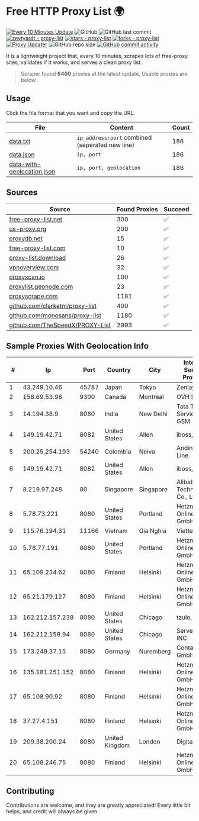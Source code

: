 
# Free HTTP Proxy List 🌍

[![Every 10 Minutes Update](https://github.com/mertguvencli/http-proxy-list/actions/workflows/main.yml/badge.svg?branch=main)](https://github.com/mertguvencli/http-proxy-list/actions/workflows/main.yml)
![GitHub](https://img.shields.io/github/license/mertguvencli/http-proxy-list)
![GitHub last commit](https://img.shields.io/github/last-commit/mertguvencli/http-proxy-list)
[![zevtyardt - proxy-list](https://img.shields.io/static/v1?label=zevtyardt&message=proxy-list&color=blue&logo=github)](https://github.com/zevtyardt/proxy-list "Go to GitHub repo")
[![stars - proxy-list](https://img.shields.io/github/stars/zevtyardt/proxy-list?style=social)](https://github.com/zevtyardt/proxy-list)
[![forks - proxy-list](https://img.shields.io/github/forks/zevtyardt/proxy-list?style=social)](https://github.com/zevtyardt/proxy-list)
[![Proxy Updater](https://github.com/zevtyardt/proxy-list/workflows/Proxy%20Updater/badge.svg)](https://github.com/zevtyardt/proxy-list/actions?query=workflow:"Proxy+Updater")
![GitHub repo size](https://img.shields.io/github/repo-size/zevtyardt/proxy-list)
[![GitHub commit activity](https://img.shields.io/github/commit-activity/m/zevtyardt/proxy-list?logo=commits)](https://github.com/zevtyardt/proxy-list/commits/main)

It is a lightweight project that, every 10 minutes, scrapes lots of free-proxy sites, validates if it works, and serves a clean proxy list.

> Scraper found **6460** proxies at the latest update. Usable proxies are below.

## Usage

Click the file format that you want and copy the URL.

|File|Content|Count|
|----|-------|-----|
|[data.txt](https://raw.githubusercontent.com/mertguvencli/http-proxy-list/main/proxy-list/data.txt)|`ip_address:port` combined (seperated new line)|186|
|[data.json](https://raw.githubusercontent.com/mertguvencli/http-proxy-list/main/proxy-list/data.json)|`ip, port`|186|
|[data-with-geolocation.json](https://raw.githubusercontent.com/mertguvencli/http-proxy-list/main/proxy-list/data-with-geolocation.json)|`ip, port, geolocation`|186|

## Sources

|Source|Found Proxies|Succeed|
|------|-------------|-------|
|[free-proxy-list.net](https://free-proxy-list.net)|300|✅|
|[us-proxy.org](https://www.us-proxy.org)|200|✅|
|[proxydb.net](http://proxydb.net)|15|✅|
|[free-proxy-list.com](https://free-proxy-list.com/?page=&port=&type%5B%5D=http&type%5B%5D=https&up_time=0&search=Search)|10|✅|
|[proxy-list.download](https://www.proxy-list.download/HTTP)|26|✅|
|[vpnoverview.com](https://vpnoverview.com/privacy/anonymous-browsing/free-proxy-servers)|32|✅|
|[proxyscan.io](https://www.proxyscan.io)|100|✅|
|[proxylist.geonode.com](https://proxylist.geonode.com/api/proxy-list?limit=300&page=1&sort_by=lastChecked&sort_type=desc&protocols=http,https)|23|✅|
|[proxyscrape.com](https://api.proxyscrape.com/v2/?request=displayproxies&protocol=http&timeout=10000&country=all&ssl=all&anonymity=all)|1181|✅|
|[github.com/clarketm/proxy-list](https://raw.githubusercontent.com/clarketm/proxy-list/master/proxy-list-raw.txt)|400|✅|
|[github.com/monosans/proxy-list](https://raw.githubusercontent.com/monosans/proxy-list/main/proxies/http.txt)|1180|✅|
|[github.com/TheSpeedX/PROXY-List](https://raw.githubusercontent.com/TheSpeedX/PROXY-List/master/http.txt)|2993|✅|


## Sample Proxies With Geolocation Info

|#|Ip|Port|Country|City|Internet Service Provider|
|-|--|----|-------|----|-------------------------|
|1|43.249.10.46|45787|Japan|Tokyo|Zenlayer Inc|
|2|158.69.53.98|9300|Canada|Montreal|OVH SAS|
|3|14.194.38.9|8080|India|New Delhi|Tata Tele Services GSM|
|4|149.19.42.71|8082|United States|Allen|iboss, inc|
|5|200.25.254.193|54240|Colombia|Neiva|Andinet ON Line|
|6|149.19.42.71|8082|United States|Allen|iboss, inc|
|7|8.219.97.248|80|Singapore|Singapore|Alibaba (US) Technology Co., Ltd.|
|8|5.78.73.221|8080|United States|Portland|Hetzner Online GmbH|
|9|115.76.194.31|11166|Vietnam|Gia Nghia|Viettel Group|
|10|5.78.77.191|8080|United States|Portland|Hetzner Online GmbH|
|11|65.109.234.62|8080|Finland|Helsinki|Hetzner Online GmbH|
|12|65.21.179.127|8080|Finland|Helsinki|Hetzner Online GmbH|
|13|162.212.157.238|8080|United States|Chicago|tzulo, inc.|
|14|162.212.158.94|8080|United States|Chicago|ServerCheap INC|
|15|173.249.37.15|8080|Germany|Nuremberg|Contabo GmbH|
|16|135.181.251.152|8080|Finland|Helsinki|Hetzner Online GmbH|
|17|65.108.90.92|8080|Finland|Helsinki|Hetzner Online GmbH|
|18|37.27.4.151|8080|Finland|Helsinki|Hetzner Online GmbH|
|19|209.38.200.24|8080|United Kingdom|London|DigitalOcean|
|20|65.108.246.75|8080|Finland|Helsinki|Hetzner Online GmbH|



## Contributing

Contributions are welcome, and they are greatly appreciated! Every
little bit helps, and credit will always be given.

